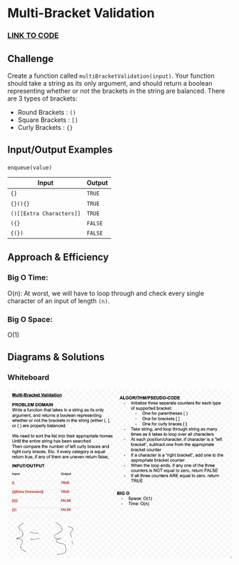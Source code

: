 # Multi-Bracket Validation

### **[LINK TO CODE](https://github.com/alex-whan/data-structures-and-algorithms/blob/master/javascript/challenges/multiBracketValidation/multi-bracket-validation.js)**

## Challenge

Create a function called `multiBracketValidation(input)`. Your function should take a string as its only argument, and should return a boolean representing whether or not the brackets in the string are balanced. There are 3 types of brackets:

- Round Brackets : `()`
- Square Brackets : `[]`
- Curly Brackets : `{}`

## Input/Output Examples

`enqueue(value)`

| Input                    | Output  |
| ------------------------ | ------- |
| `{} `                    | `TRUE`  |
| `{}(){} `                | `TRUE`  |
| `()[[Extra Characters]]` | `TRUE`  |
| `({}`                    | `FALSE` |
| `{(})`                   | `FALSE` |

## Approach & Efficiency

### Big O Time:

O(n): At worst, we will have to loop through and check every single character of an input of length `(n)`.

### Big O Space:

O(1)

## Diagrams & Solutions

### Whiteboard

![multiBracketValidation Whiteboard 1](./multiBracketValidationWhiteboard1.png)
